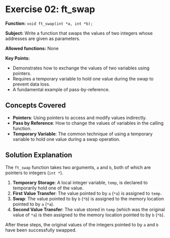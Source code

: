 # Exercise 02: ft_swap

**Function:** `void ft_swap(int *a, int *b);`

**Subject:** Write a function that swaps the values of two integers whose addresses are given as parameters.

**Allowed functions:** None

**Key Points:**
-   Demonstrates how to exchange the values of two variables using pointers.
-   Requires a temporary variable to hold one value during the swap to prevent data loss.
-   A fundamental example of pass-by-reference.

## Concepts Covered

-   **Pointers**: Using pointers to access and modify values indirectly.
-   **Pass by Reference**: How to change the values of variables in the calling function.
-   **Temporary Variable**: The common technique of using a temporary variable to hold one value during a swap operation.

## Solution Explanation

The `ft_swap` function takes two arguments, `a` and `b`, both of which are pointers to integers (`int *`).

1.  **Temporary Storage**: A local integer variable, `temp`, is declared to temporarily hold one of the value.
2.  **First Value Transfer**: The value pointed to by `a` (`*a`) is assigned to `temp`.
3.  **Swap**: The value pointed to by `b` (`*b`) is assigned to the memory location pointed to by `a` (`*a`).
4.  **Second Value Transfer**: The value stored in `temp` (which was the original value of `*a`) is then assigned to the memory location pointed to by `b` (`*b`).

After these steps, the original values of the integers pointed to by `a` and `b` have been successfully swapped.